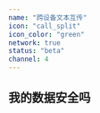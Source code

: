 ```yaml
---
name: "跨设备文本互传"
icon: "call_split"
icon_color: "green"
network: true
status: "beta"
channel: 4
---
```


## 我的数据安全吗
